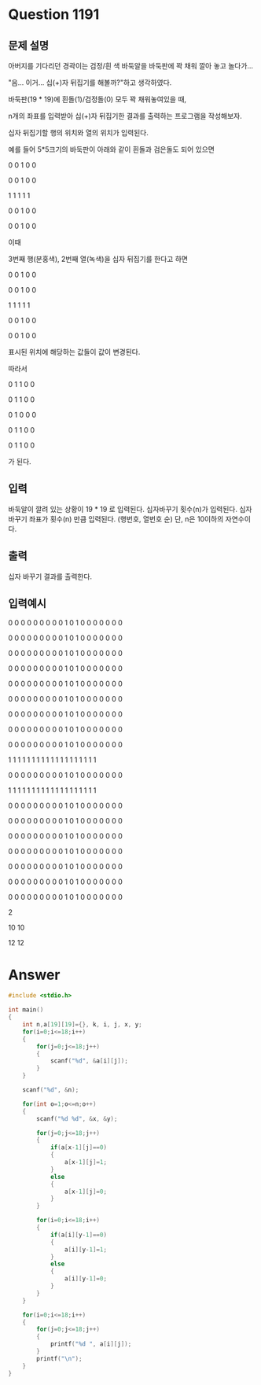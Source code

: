 Question 1191
==================
문제 설명
------------------
아버지를 기다리던 경곽이는 검정/흰 색 바둑알을 바둑판에 꽉 채워 깔아 놓고 놀다가...

"음... 이거... 십(+)자 뒤집기를 해볼까?"하고 생각하였다.

바둑판(19 * 19)에 흰돌(1)/검정돌(0) 모두 꽉 채워놓여있을 때,

n개의 좌표를 입력받아 십(+)자 뒤집기한 결과를 출력하는 프로그램을 작성해보자.

십자 뒤집기할 행의 위치와 열의 위치가 입력된다.

예를 들어 5*5크기의 바둑판이 아래와 같이 흰돌과 검은돌도 되어 있으면

0 0 1 0 0

0 0 1 0 0

1 1 1 1 1

0 0 1 0 0

0 0 1 0 0

이때

3번째 행(분홍색), 2번째 열(녹색)을 십자 뒤집기를 한다고 하면

0 0 1 0 0

0 0 1 0 0

1 1 1 1 1

0 0 1 0 0

0 0 1 0 0

표시된 위치에 해당하는 값들이 값이 변경된다.

따라서

0 1 1 0 0

0 1 1 0 0

0 1 0 0 0

0 1 1 0 0

0 1 1 0 0

가 된다.

입력
------------------
바둑알이 깔려 있는 상황이 19 * 19 로 입력된다.
십자바꾸기 횟수(n)가 입력된다.
십자바꾸기 좌표가 횟수(n) 만큼 입력된다. (행번호, 열번호 순)
단, n은 10이하의 자연수이다.

출력
------------------
십자 바꾸기 결과를 출력한다.

입력예시
------------------
0 0 0 0 0 0 0 0 0 1 0 1 0 0 0 0 0 0 0

0 0 0 0 0 0 0 0 0 1 0 1 0 0 0 0 0 0 0

0 0 0 0 0 0 0 0 0 1 0 1 0 0 0 0 0 0 0

0 0 0 0 0 0 0 0 0 1 0 1 0 0 0 0 0 0 0

0 0 0 0 0 0 0 0 0 1 0 1 0 0 0 0 0 0 0

0 0 0 0 0 0 0 0 0 1 0 1 0 0 0 0 0 0 0

0 0 0 0 0 0 0 0 0 1 0 1 0 0 0 0 0 0 0

0 0 0 0 0 0 0 0 0 1 0 1 0 0 0 0 0 0 0

0 0 0 0 0 0 0 0 0 1 0 1 0 0 0 0 0 0 0

1 1 1 1 1 1 1 1 1 1 1 1 1 1 1 1 1 1 1

0 0 0 0 0 0 0 0 0 1 0 1 0 0 0 0 0 0 0

1 1 1 1 1 1 1 1 1 1 1 1 1 1 1 1 1 1 1

0 0 0 0 0 0 0 0 0 1 0 1 0 0 0 0 0 0 0

0 0 0 0 0 0 0 0 0 1 0 1 0 0 0 0 0 0 0

0 0 0 0 0 0 0 0 0 1 0 1 0 0 0 0 0 0 0

0 0 0 0 0 0 0 0 0 1 0 1 0 0 0 0 0 0 0

0 0 0 0 0 0 0 0 0 1 0 1 0 0 0 0 0 0 0

0 0 0 0 0 0 0 0 0 1 0 1 0 0 0 0 0 0 0

0 0 0 0 0 0 0 0 0 1 0 1 0 0 0 0 0 0 0

2

10 10

12 12

Answer
==================
```cpp
#include <stdio.h>

int main()
{
    int n,a[19][19]={}, k, i, j, x, y;
    for(i=0;i<=18;i++)
    {
        for(j=0;j<=18;j++)
        {
            scanf("%d", &a[i][j]);
        }
    }

    scanf("%d", &n);

    for(int o=1;o<=n;o++)
    {
        scanf("%d %d", &x, &y);

        for(j=0;j<=18;j++)
        {
            if(a[x-1][j]==0)
            {
                a[x-1][j]=1;
            }
            else
            {
                a[x-1][j]=0;
            }
        }

        for(i=0;i<=18;i++)
        {
            if(a[i][y-1]==0)
            {
                a[i][y-1]=1;
            }
            else
            {
                a[i][y-1]=0;
            }
        }
    }

    for(i=0;i<=18;i++)
    {
        for(j=0;j<=18;j++)
        {
            printf("%d ", a[i][j]);
        }
        printf("\n");
    }
}
```

